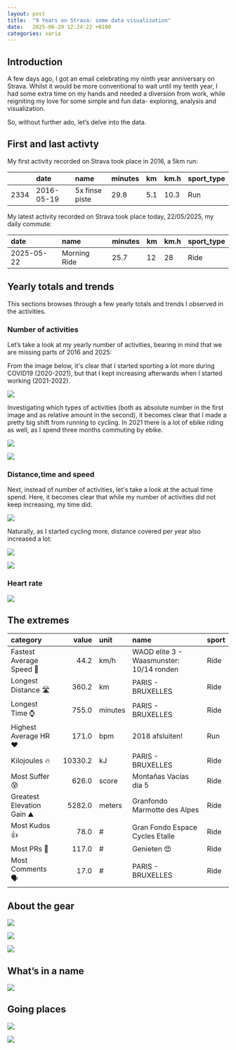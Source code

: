 ```yaml
---
layout: post
title:  "9 Years on Strava: some data visualization"
date:   2025-06-20 12:24:22 +0100
categories: varia
---
```


## Introduction

A few days ago, I got an email celebrating my ninth year anniversary on
Strava. Whilst it would be more conventional to wait until my tenth
year, I had some extra time on my hands and needed a diversion from
work, while reigniting my love for some simple and fun data- exploring,
analysis and visualization.

So, without further ado, let’s delve into the data.

## First and last activty

My first activity recorded on Strava took place in 2016, a 5km run:

<table>
<thead>
<tr>
<th style="text-align: left;"></th>
<th style="text-align: left;">date</th>
<th style="text-align: left;">name</th>
<th style="text-align: left;">minutes</th>
<th style="text-align: left;">km</th>
<th style="text-align: left;">km.h</th>
<th style="text-align: left;">sport_type</th>
</tr>
</thead>
<tbody>
<tr>
<td style="text-align: left;">2334</td>
<td style="text-align: left;">2016-05-19</td>
<td style="text-align: left;">5x finse piste</td>
<td style="text-align: left;">29.8</td>
<td style="text-align: left;">5.1</td>
<td style="text-align: left;">10.3</td>
<td style="text-align: left;">Run</td>
</tr>
</tbody>
</table>

My latest activity recorded on Strava took place today, 22/05/2025, my
daily commute:

<table>
<thead>
<tr>
<th style="text-align: left;">date</th>
<th style="text-align: left;">name</th>
<th style="text-align: left;">minutes</th>
<th style="text-align: left;">km</th>
<th style="text-align: left;">km.h</th>
<th style="text-align: left;">sport_type</th>
</tr>
</thead>
<tbody>
<tr>
<td style="text-align: left;">2025-05-22</td>
<td style="text-align: left;">Morning Ride</td>
<td style="text-align: left;">25.7</td>
<td style="text-align: left;">12</td>
<td style="text-align: left;">28</td>
<td style="text-align: left;">Ride</td>
</tr>
</tbody>
</table>

## Yearly totals and trends

This sections browses through a few yearly totals and trends I observed
in the activities.

### Number of activities

Let’s take a look at my yearly number of activities, bearing in mind
that we are missing parts of 2016 and 2025:

From the image below, it's clear that I started sporting a lot more during
COVID19 (2020-2021), but that I kept increasing afterwards when I started working (2021-2022).

![](strava_files/figure-markdown_strict/unnamed-chunk-4-1.png)

Investigating which types of activities (both as absolute number in the first
  image and as relative amount in the second), it becomes clear that I made
  a pretty big shift from running to cycling. In 2021 there is a lot of ebike
  riding as well, as I spend three months commuting by ebike.

![](strava_files/figure-markdown_strict/unnamed-chunk-5-1.png)

![](strava_files/figure-markdown_strict/unnamed-chunk-6-1.png)

### Distance,time and speed

Next, instead of number of activities, let's take a look at the actual time
spend. Here, it becomes clear that while my number of activities did not keep
increasing, my time did.

![](strava_files/figure-markdown_strict/unnamed-chunk-7-1.png)

Naturally, as I started cycling more, distance covered per year also increased
a lot:

![](strava_files/figure-markdown_strict/unnamed-chunk-8-1.png)



![](strava_files/figure-markdown_strict/unnamed-chunk-9-1.png)

### Heart rate

![](strava_files/figure-markdown_strict/unnamed-chunk-10-1.png)

## The extremes

<table>
<colgroup>
<col style="width: 29%" />
<col style="width: 8%" />
<col style="width: 8%" />
<col style="width: 46%" />
<col style="width: 6%" />
</colgroup>
<thead>
<tr>
<th style="text-align: left;">category</th>
<th style="text-align: right;">value</th>
<th style="text-align: left;">unit</th>
<th style="text-align: left;">name</th>
<th style="text-align: left;">sport</th>
</tr>
</thead>
<tbody>
<tr>
<td style="text-align: left;">Fastest Average Speed 🚴️</td>
<td style="text-align: right;">44.2</td>
<td style="text-align: left;">km/h</td>
<td style="text-align: left;">WAOD elite 3 - Waasmunster: 10/14
ronden</td>
<td style="text-align: left;">Ride</td>
</tr>
<tr>
<td style="text-align: left;">Longest Distance 🛣️</td>
<td style="text-align: right;">360.2</td>
<td style="text-align: left;">km</td>
<td style="text-align: left;">PARIS - BRUXELLES</td>
<td style="text-align: left;">Ride</td>
</tr>
<tr>
<td style="text-align: left;">Longest Time ⌚</td>
<td style="text-align: right;">755.0</td>
<td style="text-align: left;">minutes</td>
<td style="text-align: left;">PARIS - BRUXELLES</td>
<td style="text-align: left;">Ride</td>
</tr>
<tr>
<td style="text-align: left;">Highest Average HR ❤️</td>
<td style="text-align: right;">171.0</td>
<td style="text-align: left;">bpm</td>
<td style="text-align: left;">2018 afsluiten!</td>
<td style="text-align: left;">Run</td>
</tr>
<tr>
<td style="text-align: left;">Kilojoules 🔥</td>
<td style="text-align: right;">10330.2</td>
<td style="text-align: left;">kJ</td>
<td style="text-align: left;">PARIS - BRUXELLES</td>
<td style="text-align: left;">Ride</td>
</tr>
<tr>
<td style="text-align: left;">Most Suffer 😰</td>
<td style="text-align: right;">626.0</td>
<td style="text-align: left;">score</td>
<td style="text-align: left;">Montañas Vacías día 5</td>
<td style="text-align: left;">Ride</td>
</tr>
<tr>
<td style="text-align: left;">Greatest Elevation Gain ⛰️</td>
<td style="text-align: right;">5282.0</td>
<td style="text-align: left;">meters</td>
<td style="text-align: left;">Granfondo Marmotte des Alpes</td>
<td style="text-align: left;">Ride</td>
</tr>
<tr>
<td style="text-align: left;">Most Kudos 👍</td>
<td style="text-align: right;">78.0</td>
<td style="text-align: left;">#</td>
<td style="text-align: left;">Gran Fondo Espace Cycles Etalle</td>
<td style="text-align: left;">Ride</td>
</tr>
<tr>
<td style="text-align: left;">Most PRs 🏅</td>
<td style="text-align: right;">117.0</td>
<td style="text-align: left;">#</td>
<td style="text-align: left;">Genieten 😍</td>
<td style="text-align: left;">Ride</td>
</tr>
<tr>
<td style="text-align: left;">Most Comments 🗣</td>
<td style="text-align: right;">17.0</td>
<td style="text-align: left;">#</td>
<td style="text-align: left;">PARIS - BRUXELLES</td>
<td style="text-align: left;">Ride</td>
</tr>
</tbody>
</table>

## About the gear

![](strava_files/figure-markdown_strict/unnamed-chunk-12-1.png)

![](strava_files/figure-markdown_strict/unnamed-chunk-13-1.png)

![](strava_files/figure-markdown_strict/unnamed-chunk-14-1.png)

## What’s in a name

![](strava_files/figure-markdown_strict/unnamed-chunk-15-1.png)

## Going places

![](strava_files/figure-markdown_strict/unnamed-chunk-16-1.png)

![](strava_files/figure-markdown_strict/unnamed-chunk-17-1.png)
